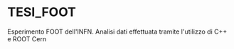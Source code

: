 # TESI_FOOT
Esperimento FOOT dell'INFN. Analisi dati effettuata tramite l'utilizzo di C++ e ROOT Cern
